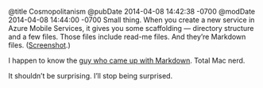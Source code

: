 @title Cosmopolitanism
@pubDate 2014-04-08 14:42:38 -0700
@modDate 2014-04-08 14:44:00 -0700
Small thing. When you create a new service in Azure Mobile Services, it gives you some scaffolding — directory structure and a few files. Those files include read-me files. And they’re Markdown files. (<a href="http://inessential.com/images/ms-markdown.png">Screenshot</a>.)

I happen to know the [guy who came up with Markdown](http://daringfireball.net/projects/markdown/). Total Mac nerd.

It shouldn’t be surprising. I’ll stop being surprised.
